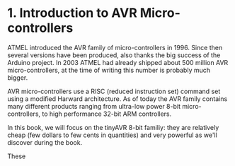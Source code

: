# 1. Introduction to AVR Micro-controllers

ATMEL introduced the AVR family of micro-controllers in 1996. Since then several versions have been produced, also thanks the big success of the Arduino project. In 2003 ATMEL had already shipped about 500 million AVR micro-controllers, at the time of writing this number is probably much bigger.

AVR micro-controllers use a RISC (reduced instruction set) command set using a modified Harward architecture. As of today the AVR family contains many different products ranging from ultra-low power 8-bit micro-controllers, to high performance 32-bit ARM controllers.

In this book, we will focus on the tinyAVR 8-bit familiy: they are relatively cheap (few dollars to few cents in quantities) and very powerful as we'll discover during the book.

These 